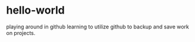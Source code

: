 # hello-world
playing around in github
learning to utilize github to backup and save work on projects.
